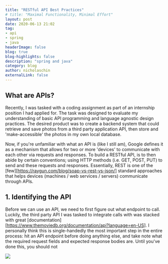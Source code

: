 ```yaml
---
title: "RESTful API Best Practices"
# title: "Maximal Functionality, Minimal Effort"
layout: post
date: 2020-06-13 21:02
tag:
- api
- spring
- java
headerImage: false
blog: true 
blog-highlights: false
description: "spring and java"
category: blog
author: nicholaschin
externalLink: false
---
```


## What are APIs?
Recently, I was tasked with a coding assignment as part of an internship position I had applied for. The task was designed to evaluate my understanding of basic API programming and language agnostic design practices. The desired product was to create a backend system that could retrieve and save photos from a third party application API, then store and 'make-accessible' the photos in my own local database.

Now, if you're unfamiliar with what an API is (like I still am), Google defines it as a mechanism that allows for two or more 'devices' to communicate with each other via requests and responses. To build a RESTful API, is to then abide by certain conventions; using HTTP methods (i.e. GET, POST, PUT) to send and these requests and responses. Essentially, REST is one of the [few][https://raygun.com/blog/soap-vs-rest-vs-json/] standard approaches that helps devices (machines / web services / servers) communicate through APIs. 

## 1. Identifying the API
Before we can use an API, we need to first figure out what endpoint to call. Luckily, the third party API I was tasked to integrate calls with was stacked with great [documentation][https://www.themoviedb.org/documentation/api?language=en-US]. I personally think this is single-handedly the most important step in the entire process: hit an API endpoint before doing anything else, and take note what the required request fields and expected response bodies are. Until you've done this, you should not 

![](../assets/blog-images/first-hit-api.png)

